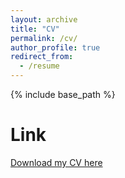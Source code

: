 ```yaml
---
layout: archive
title: "CV"
permalink: /cv/
author_profile: true
redirect_from:
  - /resume
---
```


{% include base_path %}

Link
======
[Download my CV here](https://sidgautam95.github.io/files/cv_siddhant.pdf)

<!---
Education
======
* B.Tech. in Electronics and Communication Engineering, [Motilal Nehru National Institute of Technology Allahabad](http://www.mnnit.ac.in/), 2017
* M.S. in Electrical Engineering, [Indian Institute of Technology Madras](https://www.iitm.ac.in/), 2020
* Ph.D in Computational Mathematics Science and Engineering, [Michigan State University](https://msu.edu/), 2025 (expected)

Work experience
======
* Jul 2017 – Jun 2020: Research Scholar
  * [Indian Institute of Technology Madras](https://www.iitm.ac.in/)
  * Supervisor: [Prof. Uday K Khankhoje](http://www.ee.iitm.ac.in/uday/)

* Aug 2020 - Present: Graduate Research Assistant
  * [Michigan State University](https://msu.edu/)
  * Supervisor: [Prof. Saiprasad Ravishankar](https://sites.google.com/site/sairavishankar3/)
  
Achievements
======
* Awarded the IEEE Geoscience and Remote Sensing Society (GRSS) - India, best masters thesis award, presented by the IEEE GRSS-Kerala Chapter in 2020.

Skills
======
* MATLAB
* Python
  * Numpy
  * Scipy
  * Pytorch
* C++

Publications
======
  <ul>{% for post in site.publications %}
    {% include archive-single-cv.html %}
  {% endfor %}</ul>
  
Talks
======
  <ul>{% for post in site.talks %}
    {% include archive-single-talk-cv.html %}
  {% endfor %}</ul>
  
Teaching Assistant Duties
======
  <ul>{% for post in site.teaching %}
    {% include archive-single-cv.html %}
  {% endfor %}</ul>

